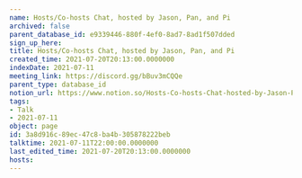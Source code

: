 ```yaml
---
name: Hosts/Co-hosts Chat, hosted by Jason, Pan, and Pi
archived: false
parent_database_id: e9339446-880f-4ef0-8ad7-8ad1f507dded
sign_up_here: 
title: Hosts/Co-hosts Chat, hosted by Jason, Pan, and Pi
created_time: 2021-07-20T20:13:00.0000000
indexDate: 2021-07-11
meeting_link: https://discord.gg/bBuv3mCQQe
parent_type: database_id
notion_url: https://www.notion.so/Hosts-Co-hosts-Chat-hosted-by-Jason-Pan-and-Pi-3a8d916c89ec47c8ba4b305878222beb
tags:
- Talk
- 2021-07-11
object: page
id: 3a8d916c-89ec-47c8-ba4b-305878222beb
talktime: 2021-07-11T22:00:00.0000000
last_edited_time: 2021-07-20T20:13:00.0000000
hosts: 
---
```





